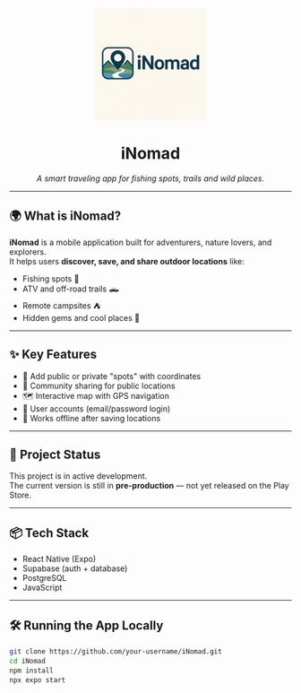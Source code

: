 <div align="center">
  <img src="assets/logo.png" alt="iNomad Logo" width="200"/>
  <h1>iNomad</h1>
  <p><i>A smart traveling app for fishing spots, trails and wild places.</i></p>
</div>

---

## 🌍 What is iNomad?

**iNomad** is a mobile application built for adventurers, nature lovers, and explorers.  
It helps users **discover, save, and share outdoor locations** like:

- Fishing spots 🎣  
- ATV and off-road trails 🛻  
- Remote campsites ⛺  
- Hidden gems and cool places 🧭  

---

## ✨ Key Features

- 📍 Add public or private "spots" with coordinates
- 👥 Community sharing for public locations
- 🗺️ Interactive map with GPS navigation
- 🔐 User accounts (email/password login)
- 📶 Works offline after saving locations

---

## 🚧 Project Status

This project is in active development.  
The current version is still in **pre-production** — not yet released on the Play Store.

---

## 📦 Tech Stack

- React Native (Expo)
- Supabase (auth + database)
- PostgreSQL
- JavaScript

---

## 🛠️ Running the App Locally

```bash
git clone https://github.com/your-username/iNomad.git
cd iNomad
npm install
npx expo start
